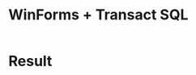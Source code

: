 <div>
  <h1>WinForms + Transact SQL</h1>
  <img src="https://github.com/Set131/SQL_WinForms/assets/141769021/c71848a5-fefa-431f-bc64-9bf7ac1bd2ca" alt="" />
</div>
<div>
  <h1>Result</h1>
  <img src="https://github.com/Set131/SQL_WinForms/assets/141769021/85d679a7-7bac-4a2b-b507-8fae1f70f3c5" alt="" />
  <img src="https://github.com/Set131/SQL_WinForms/assets/141769021/6ab3184e-6b56-4367-926e-89c09755428e" alt="" />
</div>
